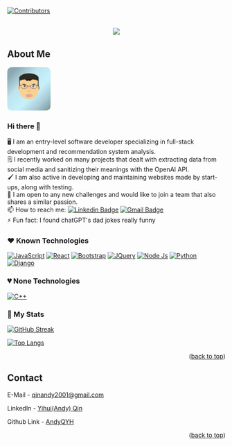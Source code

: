 <a name="readme-top"></a>
<!-- PROJECT SHIELDS -->
[![Contributors][contributors-shield]][contributors-url]

<!-- PROJECT LOGO -->
<br />
<div align="center">
  <a href="https://github.com/AndyQYH/AndyQYH">
      <img src="https://media.giphy.com/media/M9gbBd9nbDrOTu1Mqx/giphy.gif" width="100"/>
  </a>
</div>


<!-- ABOUT THE PROJECT -->
## About Me

<div align="left" >
  <a href="https://github.com/AndyQYH/AndyQYH" >
      <img src="images/Andy-portray2-large.png" width="100" style="border-radius:10px;"/>
  </a>
</div>

### Hi there 👋

🖥 I am an entry-level software developer specializing in full-stack development and recommendation system analysis.\
🗒 I recently worked on many projects that dealt with extracting data from social media and sanitizing their meanings with the OpenAI API. \
🖌 I am also active in developing and maintaining websites made by start-ups, along with testing. \
👯 I am open to any new challenges and would like to join a team that also shares a similar passion. \
📫 How to reach me: [![Linkedin Badge](https://img.shields.io/badge/-Yihui(Andy)Qin-blue?style=flat&logo=Linkedin&logoColor=white)][linkedin-url] [![Gmail Badge](https://img.shields.io/badge/-qinandy2001@gmail.com-EA4335?style=flat&logo=gmail&logoColor=white)][Gmail-url]\
⚡ Fun fact:  I found chatGPT's dad jokes really funny


### ❤ Known Technologies
[![JavaScript][JS.com]][JS-url] [![React][React.js]][React-url] [![Bootstrap][Bootstrap.com]][Bootstrap-url] [![JQuery][JQuery.com]][JQuery-url] [![Node Js][NodeJs.org]][NodeJs-url] [![Python][Python.org]][Python-url] [![Django][Django.com]][Django-url]

### 💔 None Technologies
[![C++][CPP.com]][CPP-url]

### 💯 My Stats
[![GitHub Streak](http://github-readme-streak-stats.herokuapp.com?user=AndyQYH&theme=dark&background=000000)](https://git.io/streak-stats)

[![Top Langs](https://github-readme-stats.vercel.app/api/top-langs/?username=AndyQYH&layout=compact&theme=vision-friendly-dark)](https://github.com/anuraghazra/github-readme-stats)



<p align="right">(<a href="#readme-top">back to top</a>)</p>

<!-- CONTACT -->
## Contact
E-Mail - qinandy2001@gmail.com

LinkedIn - [Yihui(Andy) Qin](https://www.linkedin.com/in/yihui-qin/)

Github Link - [AndyQYH](https://github.com/AndyQYH/AndyQYH)

<p align="right">(<a href="#readme-top">back to top</a>)</p>



<!-- MARKDOWN LINKS & IMAGES -->
<!-- https://www.markdownguide.org/basic-syntax/#reference-style-links -->
[contributors-shield]: https://img.shields.io/github/contributors/AndyQYH/AndyQYH.svg?style=for-the-badge
[contributors-url]: https://github.com/AndyQYH/AndyQYH/graphs/contributors
[forks-shield]: https://img.shields.io/github/forks/AndyQYH/AndyQYH.svg?style=for-the-badge
[forks-url]: https://github.com/AndyQYH/AndyQYH/network/members
[stars-shield]: https://img.shields.io/github/stars/AndyQYH/AndyQYH.svg?style=for-the-badge
[stars-url]: https://github.com/AndyQYH/AndyQYH/stargazers
[issues-shield]: https://img.shields.io/github/issues/AndyQYH/AndyQYH.svg?style=for-the-badge
[issues-url]: https://github.com/AndyQYH/AndyQYH/issues
[license-shield]: https://img.shields.io/github/license/AndyQYH/AndyQYH.svg?style=for-the-badge
[license-url]: https://github.com/AndyQYH/AndyQYH/blob/master/LICENSE.txt
[linkedin-shield]: https://img.shields.io/badge/-LinkedIn-black.svg?style=for-the-badge&logo=linkedin&colorB=555
[linkedin-url]: https://linkedin.com/in/yihui-qin
[my-portray]: images/Andy-portray2-large.png
[JS.com]: https://img.shields.io/badge/JavaScript-000000?style=for-the-badge&logo=javascript&logoColor=F7DF1E
[JS-url]: https://www.javascript.com/
[React.js]: https://img.shields.io/badge/React-20232A?style=for-the-badge&logo=react&logoColor=61DAFB
[React-url]: https://reactjs.org/
[Django.com]: https://img.shields.io/badge/Django-44B78B?style=for-the-badge&logo=django&logoColor=092E20
[Django-url]: https://www.djangoproject.com/
[Angular.io]: https://img.shields.io/badge/Angular-DD0031?style=for-the-badge&logo=angular&logoColor=white
[Angular-url]: https://angular.io/
[Python.org]: https://img.shields.io/badge/Python-3776AB?style=for-the-badge&logo=python&logoColor=FFD846
[Python-url]: https://www.python.org/
[CPP.com]: https://img.shields.io/badge/C++-00599C?style=for-the-badge&logo=cplusplus&logoColor=white
[CPP-url]: https://cplusplus.com/
[Bootstrap.com]: https://img.shields.io/badge/Bootstrap-563D7C?style=for-the-badge&logo=bootstrap&logoColor=white
[Bootstrap-url]: https://getbootstrap.com
[JQuery.com]: https://img.shields.io/badge/jQuery-0769AD?style=for-the-badge&logo=jquery&logoColor=white
[JQuery-url]: https://jquery.com 
[NodeJs.org]: https://img.shields.io/badge/NodeJs-339933?style=for-the-badge&logo=nodedotjs&logoColor=white
[NodeJs-url]: https://nodejs.org/en
[Gmail-url]: mailto:qinandy2001@gmail.com
